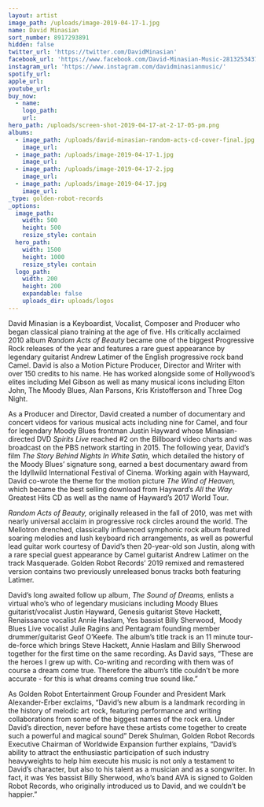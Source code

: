 ```yaml
---
layout: artist
image_path: /uploads/image-2019-04-17-1.jpg
name: David Minasian
sort_number: 8917293891
hidden: false
twitter_url: 'https://twitter.com/DavidMinasian'
facebook_url: 'https://www.facebook.com/David-Minasian-Music-281325343740/'
instagram_url: 'https://www.instagram.com/davidminasianmusic/'
spotify_url:
apple_url:
youtube_url:
buy_now:
  - name:
    logo_path:
    url:
hero_path: /uploads/screen-shot-2019-04-17-at-2-17-05-pm.png
albums:
  - image_path: /uploads/david-minasian-random-acts-cd-cover-final.jpg
    image_url:
  - image_path: /uploads/image-2019-04-17-1.jpg
    image_url:
  - image_path: /uploads/image-2019-04-17-2.jpg
    image_url:
  - image_path: /uploads/image-2019-04-17.jpg
    image_url:
_type: golden-robot-records
_options:
  image_path:
    width: 500
    height: 500
    resize_style: contain
  hero_path:
    width: 1500
    height: 1000
    resize_style: contain
  logo_path:
    width: 200
    height: 200
    expandable: false
    uploads_dir: uploads/logos
---
```


David Minasian is a Keyboardist, Vocalist, Composer and Producer who began classical piano training at the age of five. HIs critically acclaimed 2010 album *Random Acts of Beauty* became one of the biggest Progressive Rock releases of the year and features a rare guest appearance by legendary guitarist Andrew Latimer of the English progressive rock band Camel. David is also a Motion Picture Producer, Director and Writer with over 150 credits to his name. He has worked alongside some of Hollywood’s elites including Mel Gibson as well as many musical icons including Elton John, The Moody Blues, Alan Parsons, Kris Kristofferson and Three Dog Night.

As a Producer and Director, David created a number of documentary and concert videos for various musical acts including nine for Camel, and four for legendary Moody Blues frontman Justin Hayward whose Minasian-directed DVD *Spirits Live* reached \#2 on the Billboard video charts and was broadcast on the PBS network starting in 2015. The following year, David’s film *The Story Behind Nights In White Satin,* which detailed the history of the Moody Blues’ signature song, earned a best documentary award from the Idyllwild International Festival of Cinema. Working again with Hayward, David co-wrote the theme for the motion picture *The Wind of Heaven,* which became the best selling download from Hayward’s *All the Way* Greatest Hits CD as well as the name of Hayward’s 2017 World Tour.

*Random Acts of Beauty,* originally released in the fall of 2010, was met with nearly universal acclaim in progressive rock circles around the world. The Mellotron drenched, classically influenced symphonic rock album featured soaring melodies and lush keyboard rich arrangements, as well as powerful lead guitar work courtesy of David’s then 20-year-old son Justin, along with a rare special guest appearance by Camel guitarist Andrew Latimer on the track Masquerade. Golden Robot Records’ 2019 remixed and remastered version contains two previously unreleased bonus tracks both featuring Latimer.

David’s long awaited follow up album, *The Sound of Dreams,* enlists a virtual who’s who of legendary musicians including Moody Blues guitarist/vocalist Justin Hayward, Genesis guitarist Steve Hackett, Renaissance vocalist Annie Haslam, Yes bassist Billy Sherwood,  Moody Blues Live vocalist Julie Ragins and Pentagram founding member drummer/guitarist Geof O’Keefe. The album’s title track is an 11 minute tour-de-force which brings Steve Hackett, Annie Haslam and Billy Sherwood together for the first time on the same recording. As David says, “These are the heroes I grew up with. Co-writing and recording with them was of course a dream come true. Therefore the album’s title couldn’t be more accurate - for this is what dreams coming true sound like.”

As Golden Robot Entertainment Group Founder and President Mark Alexander-Erber exclaims, “David’s new album is a landmark recording in the history of melodic art rock, featuring performance and writing collaborations from some of the biggest names of the rock era. Under David’s direction, never before have these artists come together to create such a powerful and magical sound” Derek Shulman, Golden Robot Records Executive Chairman of Worldwide Expansion further explains, “David’s ability to attract the enthusiastic participation of such industry heavyweights to help him execute his music is not only a testament to David’s character, but also to his talent as a musician and as a songwriter. In fact, it was Yes bassist Billy Sherwood, who’s band AVA is signed to Golden Robot Records, who originally introduced us to David, and we couldn’t be happier.”